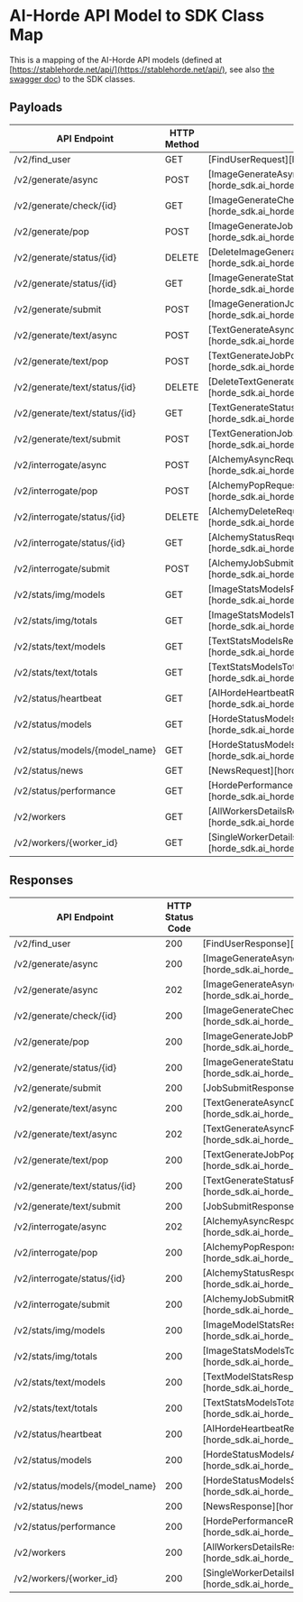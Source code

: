 # AI-Horde API Model to SDK Class Map
This is a mapping of the AI-Horde API models (defined at [https://stablehorde.net/api/](https://stablehorde.net/api/), see also [the swagger doc](https://stablehorde.net/api/swagger.json)) to the SDK classes.

## Payloads
| API Endpoint | HTTP Method | SDK Request Type |
| ------------ | ----------- | ---------------- |
| /v2/find_user | GET | [FindUserRequest][horde_sdk.ai_horde_api.apimodels._find_user.FindUserRequest] |
| /v2/generate/async | POST | [ImageGenerateAsyncRequest][horde_sdk.ai_horde_api.apimodels.generate._async.ImageGenerateAsyncRequest] |
| /v2/generate/check/{id} | GET | [ImageGenerateCheckRequest][horde_sdk.ai_horde_api.apimodels.generate._check.ImageGenerateCheckRequest] |
| /v2/generate/pop | POST | [ImageGenerateJobPopRequest][horde_sdk.ai_horde_api.apimodels.generate._pop.ImageGenerateJobPopRequest] |
| /v2/generate/status/{id} | DELETE | [DeleteImageGenerateRequest][horde_sdk.ai_horde_api.apimodels.generate._status.DeleteImageGenerateRequest] |
| /v2/generate/status/{id} | GET | [ImageGenerateStatusRequest][horde_sdk.ai_horde_api.apimodels.generate._status.ImageGenerateStatusRequest] |
| /v2/generate/submit | POST | [ImageGenerationJobSubmitRequest][horde_sdk.ai_horde_api.apimodels.generate._submit.ImageGenerationJobSubmitRequest] |
| /v2/generate/text/async | POST | [TextGenerateAsyncRequest][horde_sdk.ai_horde_api.apimodels.generate.text._async.TextGenerateAsyncRequest] |
| /v2/generate/text/pop | POST | [TextGenerateJobPopRequest][horde_sdk.ai_horde_api.apimodels.generate.text._pop.TextGenerateJobPopRequest] |
| /v2/generate/text/status/{id} | DELETE | [DeleteTextGenerateRequest][horde_sdk.ai_horde_api.apimodels.generate.text._status.DeleteTextGenerateRequest] |
| /v2/generate/text/status/{id} | GET | [TextGenerateStatusRequest][horde_sdk.ai_horde_api.apimodels.generate.text._status.TextGenerateStatusRequest] |
| /v2/generate/text/submit | POST | [TextGenerationJobSubmitRequest][horde_sdk.ai_horde_api.apimodels.generate.text._submit.TextGenerationJobSubmitRequest] |
| /v2/interrogate/async | POST | [AlchemyAsyncRequest][horde_sdk.ai_horde_api.apimodels.alchemy._async.AlchemyAsyncRequest] |
| /v2/interrogate/pop | POST | [AlchemyPopRequest][horde_sdk.ai_horde_api.apimodels.alchemy._pop.AlchemyPopRequest] |
| /v2/interrogate/status/{id} | DELETE | [AlchemyDeleteRequest][horde_sdk.ai_horde_api.apimodels.alchemy._status.AlchemyDeleteRequest] |
| /v2/interrogate/status/{id} | GET | [AlchemyStatusRequest][horde_sdk.ai_horde_api.apimodels.alchemy._status.AlchemyStatusRequest] |
| /v2/interrogate/submit | POST | [AlchemyJobSubmitRequest][horde_sdk.ai_horde_api.apimodels.alchemy._submit.AlchemyJobSubmitRequest] |
| /v2/stats/img/models | GET | [ImageStatsModelsRequest][horde_sdk.ai_horde_api.apimodels._stats.ImageStatsModelsRequest] |
| /v2/stats/img/totals | GET | [ImageStatsModelsTotalRequest][horde_sdk.ai_horde_api.apimodels._stats.ImageStatsModelsTotalRequest] |
| /v2/stats/text/models | GET | [TextStatsModelsRequest][horde_sdk.ai_horde_api.apimodels._stats.TextStatsModelsRequest] |
| /v2/stats/text/totals | GET | [TextStatsModelsTotalRequest][horde_sdk.ai_horde_api.apimodels._stats.TextStatsModelsTotalRequest] |
| /v2/status/heartbeat | GET | [AIHordeHeartbeatRequest][horde_sdk.ai_horde_api.apimodels._status.AIHordeHeartbeatRequest] |
| /v2/status/models | GET | [HordeStatusModelsAllRequest][horde_sdk.ai_horde_api.apimodels._status.HordeStatusModelsAllRequest] |
| /v2/status/models/{model_name} | GET | [HordeStatusModelsSingleRequest][horde_sdk.ai_horde_api.apimodels._status.HordeStatusModelsSingleRequest] |
| /v2/status/news | GET | [NewsRequest][horde_sdk.ai_horde_api.apimodels._status.NewsRequest] |
| /v2/status/performance | GET | [HordePerformanceRequest][horde_sdk.ai_horde_api.apimodels._status.HordePerformanceRequest] |
| /v2/workers | GET | [AllWorkersDetailsRequest][horde_sdk.ai_horde_api.apimodels.workers._workers.AllWorkersDetailsRequest] |
| /v2/workers/{worker_id} | GET | [SingleWorkerDetailsRequest][horde_sdk.ai_horde_api.apimodels.workers._workers.SingleWorkerDetailsRequest] |


## Responses
| API Endpoint | HTTP Status Code | SDK Response Type |
| ------------ | ----------- | ----------------- |
| /v2/find_user | 200 | [FindUserResponse][horde_sdk.ai_horde_api.apimodels._find_user.FindUserResponse] |
| /v2/generate/async | 200 | [ImageGenerateAsyncDryRunResponse][horde_sdk.ai_horde_api.apimodels.generate._async.ImageGenerateAsyncDryRunResponse] |
| /v2/generate/async | 202 | [ImageGenerateAsyncResponse][horde_sdk.ai_horde_api.apimodels.generate._async.ImageGenerateAsyncResponse] |
| /v2/generate/check/{id} | 200 | [ImageGenerateCheckResponse][horde_sdk.ai_horde_api.apimodels.generate._check.ImageGenerateCheckResponse] |
| /v2/generate/pop | 200 | [ImageGenerateJobPopResponse][horde_sdk.ai_horde_api.apimodels.generate._pop.ImageGenerateJobPopResponse] |
| /v2/generate/status/{id} | 200 | [ImageGenerateStatusResponse][horde_sdk.ai_horde_api.apimodels.generate._status.ImageGenerateStatusResponse] |
| /v2/generate/submit | 200 | [JobSubmitResponse][horde_sdk.ai_horde_api.apimodels.base.JobSubmitResponse] |
| /v2/generate/text/async | 200 | [TextGenerateAsyncDryRunResponse][horde_sdk.ai_horde_api.apimodels.generate.text._async.TextGenerateAsyncDryRunResponse] |
| /v2/generate/text/async | 202 | [TextGenerateAsyncResponse][horde_sdk.ai_horde_api.apimodels.generate.text._async.TextGenerateAsyncResponse] |
| /v2/generate/text/pop | 200 | [TextGenerateJobPopResponse][horde_sdk.ai_horde_api.apimodels.generate.text._pop.TextGenerateJobPopResponse] |
| /v2/generate/text/status/{id} | 200 | [TextGenerateStatusResponse][horde_sdk.ai_horde_api.apimodels.generate.text._status.TextGenerateStatusResponse] |
| /v2/generate/text/submit | 200 | [JobSubmitResponse][horde_sdk.ai_horde_api.apimodels.base.JobSubmitResponse] |
| /v2/interrogate/async | 202 | [AlchemyAsyncResponse][horde_sdk.ai_horde_api.apimodels.alchemy._async.AlchemyAsyncResponse] |
| /v2/interrogate/pop | 200 | [AlchemyPopResponse][horde_sdk.ai_horde_api.apimodels.alchemy._pop.AlchemyPopResponse] |
| /v2/interrogate/status/{id} | 200 | [AlchemyStatusResponse][horde_sdk.ai_horde_api.apimodels.alchemy._status.AlchemyStatusResponse] |
| /v2/interrogate/submit | 200 | [AlchemyJobSubmitResponse][horde_sdk.ai_horde_api.apimodels.alchemy._submit.AlchemyJobSubmitResponse] |
| /v2/stats/img/models | 200 | [ImageModelStatsResponse][horde_sdk.ai_horde_api.apimodels._stats.ImageModelStatsResponse] |
| /v2/stats/img/totals | 200 | [ImageStatsModelsTotalResponse][horde_sdk.ai_horde_api.apimodels._stats.ImageStatsModelsTotalResponse] |
| /v2/stats/text/models | 200 | [TextModelStatsResponse][horde_sdk.ai_horde_api.apimodels._stats.TextModelStatsResponse] |
| /v2/stats/text/totals | 200 | [TextStatsModelsTotalResponse][horde_sdk.ai_horde_api.apimodels._stats.TextStatsModelsTotalResponse] |
| /v2/status/heartbeat | 200 | [AIHordeHeartbeatResponse][horde_sdk.ai_horde_api.apimodels._status.AIHordeHeartbeatResponse] |
| /v2/status/models | 200 | [HordeStatusModelsAllResponse][horde_sdk.ai_horde_api.apimodels._status.HordeStatusModelsAllResponse] |
| /v2/status/models/{model_name} | 200 | [HordeStatusModelsSingleResponse][horde_sdk.ai_horde_api.apimodels._status.HordeStatusModelsSingleResponse] |
| /v2/status/news | 200 | [NewsResponse][horde_sdk.ai_horde_api.apimodels._status.NewsResponse] |
| /v2/status/performance | 200 | [HordePerformanceResponse][horde_sdk.ai_horde_api.apimodels._status.HordePerformanceResponse] |
| /v2/workers | 200 | [AllWorkersDetailsResponse][horde_sdk.ai_horde_api.apimodels.workers._workers.AllWorkersDetailsResponse] |
| /v2/workers/{worker_id} | 200 | [SingleWorkerDetailsResponse][horde_sdk.ai_horde_api.apimodels.workers._workers.SingleWorkerDetailsResponse] |
